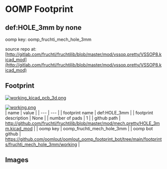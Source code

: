 # OOMP Footprint  
## def:HOLE_3mm  by none  
  
oomp key: oomp_fruchti_mech_hole_3mm  
  
source repo at: [http://gitlab.com/fruchti/fruchtilib/blob/master/mod/vssop.pretty/VSSOP8.kicad_mod](http://gitlab.com/fruchti/fruchtilib/blob/master/mod/vssop.pretty/VSSOP8.kicad_mod)  
## Footprint  
  
[![working_kicad_pcb_3d.png](working_kicad_pcb_3d_600.png)](working_kicad_pcb_3d.png)  
  
[![working.png](working_600.png)](working.png)  
| name | value | 
| --- | --- | 
| footprint name | def:HOLE_3mm | 
| footprint description | None | 
| number of pads | 1 | 
| github path | http://github.com/fruchti/fruchtilib/blob/master/mod/mech.pretty/HOLE_3mm.kicad_mod | 
| oomp key | oomp_fruchti_mech_hole_3mm | 
| oomp bot github | https://github.com/oomlout/oomlout_oomp_footprint_bot/tree/main/footprints/fruchti_mech_hole_3mm/working | 
## Images  
